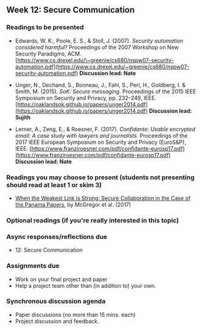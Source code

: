 ## Week 12: Secure Communication

### Readings to be presented

  - Edwards, W. K., Poole, E. S., & Stoll, J. (2007). *Security automation considered harmful?* Proceedings of the 2007 Workshop on New Security Paradigms, ACM. [https://www.cs.drexel.edu/\~greenie/cs680/nspw07-security-automation.pdf](https://www.cs.drexel.edu/~greenie/cs680/nspw07-security-automation.pdf) **Discussion lead: Nate**

  - Unger, N., Dechand, S., Bonneau, J., Fahl, S., Perl, H., Goldberg, I. & Smith, M. (2015). *SoK: Secure messaging*. Proceedings of the 2015 IEEE Symposium on Security and Privacy, pp. 232–249, IEEE. [https://oaklandsok.github.io/papers/unger2014.pdf](https://oaklandsok.github.io/papers/unger2014.pdf) **Discussion lead: Sujith**

  - Lerner, A., Zeng, E., & Roesner, F. (2017). *Confidante: Usable encrypted email: A case study with lawyers and journalists*. Proceedings of the 2017 IEEE European Symposium on Security and Privacy (EuroS\&P), IEEE. [https://www.franziroesner.com/pdf/confidante-eurosp17.pdf](https://www.franziroesner.com/pdf/confidante-eurosp17.pdf) **Discussion lead: Nate**

### Readings you may choose to present (students not presenting should read at least 1 or skim 3)

  - [When the Weakest Link is Strong: Secure
Collaboration in the Case of the Panama Papers](https://www.usenix.org/system/files/conference/usenixsecurity17/sec17-mcgregor.pdf), by McGregor et al. (2017)


### Optional readings (if you're really interested in this topic)


### Async responses/reflections due

  - 12: Secure Communication


### Assignments due

- Work on your final project and paper
- Help a project team other than (in addition to) your own.


### Synchronous discussion agenda
- Paper discussions (no more than 15 mins. each)
- Project discussion and feedback.
